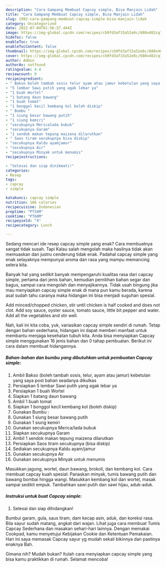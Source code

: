 ```yaml
---
description: "Cara Gampang Membuat Capcay simple, Bisa Manjain Lidah"
title: "Cara Gampang Membuat Capcay simple, Bisa Manjain Lidah"
slug: 1992-cara-gampang-membuat-capcay-simple-bisa-manjain-lidah
category: Uncategorized
date: 2022-07-04T01:56:57.444Z
image: https://img-global.cpcdn.com/recipes/cb9fd3af33a52e8c/680x482cq70/capcay-simple-foto-resep-utama.jpg
hideToc: false
enableToc: true
enableTocContent: false
thumbnail: https://img-global.cpcdn.com/recipes/cb9fd3af33a52e8c/680x482cq70/capcay-simple-foto-resep-utama.jpg
cover: https://img-global.cpcdn.com/recipes/cb9fd3af33a52e8c/680x482cq70/capcay-simple-foto-resep-utama.jpg
author: Admin
authorAv: notfound
ratingvalue: 4.4
reviewcount: 9
recipeingredient:
- " Bakso boleh tambah sosis telur ayam atau jamur kebetulan yang saya post bahan seadanya dikulkas"
- "5 lembar Sawi putih yang agak lebar ya"
- "1 buah Wortel"
- "1 batang daun bawang"
- "1 buah tomat"
- "1 bonggol kecil kembang kol boleh diskip"
- " Bumbu "
- "1 siung besar bawang putih"
- "1 siung kemiri"
- "secukupnya Mericalada bubuk"
- "secukupnya Garam"
- "1 sendok makan tepung maizena dilarutkan"
- " Saos tiram secukupnya bisa diskip"
- "secukupnya Kaldu ayamjamur"
- "secukupnya Air"
- "secukupnya Minyak untuk menumis"
recipeinstructions:

- "Selesai dan siap dinikmati!"
categories:
- Resep
tags:
- capcay
- simple

katakunci: capcay simple 
nutrition: 166 calories
recipecuisine: Indonesian
preptime: "PT34M"
cooktime: "PT60M"
recipeyield: "4"
recipecategory: Lunch

---
```



Sedang mencari ide resep capcay simple yang enak? Cara membuatnya sangat tidak susah. Tapi Kalau salah mengolah maka hasilnya tidak akan memuaskan dan justru cenderung tidak enak. Padahal capcay simple yang enak selayaknya mempunyai aroma dan rasa yang mampu memancing selera kita.


Banyak hal yang sedikit banyak mempengaruhi kualitas rasa dari capcay simple, pertama dari jenis bahan, kemudian pemilihan bahan segar dan bagus, sampai cara mengolah dan menyajikannya. Tidak usah bingung jika mau menyiapkan capcay simple enak di mana pun kamu berada, karena asal sudah tahu caranya maka hidangan ini bisa menjadi suguhan spesial.

Add minced/chopped chicken, stir until chicken is half cooked and does not clot. Add soy sauce, oyster sauce, tomato sauce, little bit pepper and water. Add all the vegetables and stir well.


Nah, kali ini kita coba, yuk, variasikan capcay simple sendiri di rumah. Tetap dengan bahan sederhana, hidangan ini dapat memberi manfaat untuk membantu menjaga kesehatan tubuh kita. Anda bisa menyiapkan Capcay simple menggunakan 16 jenis bahan dan 0 tahap pembuatan. Berikut ini cara dalam membuat hidangannya.

<!--inarticleads1-->

##### Bahan-bahan dan bumbu yang dibutuhkan untuk pembuatan Capcay simple:

1. Ambil  Bakso (boleh tambah sosis, telur, ayam atau jamur) kebetulan yang saya post bahan seadanya dikulkas
1. Persiapkan 5 lembar Sawi putih yang agak lebar ya
1. Persiapkan 1 buah Wortel
1. Siapkan 1 batang daun bawang
1. Ambil 1 buah tomat
1. Siapkan 1 bonggol kecil kembang kol (boleh diskip)
1. Gunakan  Bumbu :
1. Gunakan 1 siung besar bawang putih
1. Gunakan 1 siung kemiri
1. Gunakan secukupnya Merica/lada bubuk
1. Siapkan secukupnya Garam
1. Ambil 1 sendok makan tepung maizena dilarutkan
1. Persiapkan  Saos tiram secukupnya (bisa diskip)
1. Sediakan secukupnya Kaldu ayam/jamur
1. Gunakan secukupnya Air
1. Gunakan secukupnya Minyak untuk menumis


Masukkan jagung, wortel, daun bawang, brokoli, dan kembang kol. Cara membuat capcay kuah spesial: Panaskan minyak, tumis bawang putih dan bawang bombai hingga wangi. Masukkan kembang kol dan wortel, masak sampai sedikit empuk. Tambahkan sawi putih dan sawi hijau, aduk-aduk. 

<!--inarticleads2-->

##### Instruksi untuk buat Capcay simple:


1. Selesai dan siap dihidangkan!

Bumbui garam, gula, saus tiram, dam kecap asin, aduk, dan koreksi rasa. Bila sayur sudah matang, angkat dari wajan. Lihat juga cara membuat Tumis Capcay Sederhana dan masakan sehari-hari lainnya. Dengan memakai Cookpad, kamu menyetujui Kebijakan Cookie dan Ketentuan Pemakaian. Hari ini saya memasak Capcay sayur yg mudah sekali bikinnya dan pastinya enaknya Bah. 

Gimana nih? Mudah bukan? Itulah cara menyiapkan capcay simple yang bisa kamu praktikkan di rumah. Selamat mencoba!
